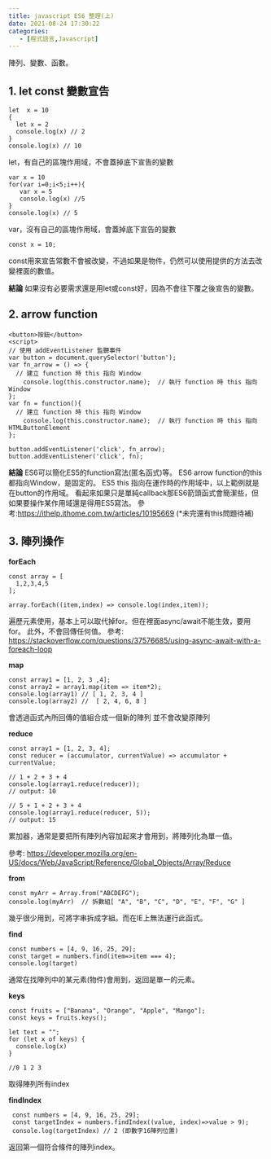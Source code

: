 ```yaml
---
title: javascript ES6 整理(上)
date: 2021-08-24 17:30:22
categories:
   - [程式語言,Javascript]
---
```



陣列、變數、函數。

## 1. let const 變數宣告

```
let  x = 10
{  
  let x = 2
  console.log(x) // 2 
}
console.log(x) // 10
```

let，有自己的區塊作用域，不會蓋掉底下宣告的變數

```
var x = 10
for(var i=0;i<5;i++){
   var x = 5
   console.log(x) //5
}
console.log(x) // 5
```
var，沒有自己的區塊作用域，會蓋掉底下宣告的變數


```
const x = 10; 
```
const用來宣告常數不會被改變，不過如果是物件，仍然可以使用提供的方法去改變裡面的數值。

**結論**
如果沒有必要需求還是用let或const好，因為不會往下覆之後宣告的變數。

## 2. arrow function
```
<button>按鈕</button>
<script>
// 使用 addEventListener 監聽事件
var button = document.querySelector('button');
var fn_arrow = () => {
  // 建立 function 時 this 指向 Window
    console.log(this.constructor.name);  // 執行 function 時 this 指向 Window
};
var fn = function(){
  // 建立 function 時 this 指向 Window
    console.log(this.constructor.name);  // 執行 function 時 this 指向 HTMLButtonElement
};

button.addEventListener('click', fn_arrow);
button.addEventListener('click', fn);
```
**結論**
ES6可以簡化ES5的function寫法(匿名函式)等。
ES6 arrow function的this都指向Window，是固定的。
ES5 this 指向在運作時的作用域中，以上範例就是在button的作用域。
看起來如果只是單純callback那ES6箭頭函式會簡潔些，但如果要操作某作用域還是得用ES5寫法。
參考:https://ithelp.ithome.com.tw/articles/10195669
(*未完還有this問題待補)

## 3. 陣列操作
**forEach**
```
const array = [
  1,2,3,4,5
];

array.forEach((item,index) => console.log(index,item));
```
遍歷元素使用，基本上可以取代掉for。但在裡面async/await不能生效，要用for。
此外，不會回傳任何值。
參考:
https://stackoverflow.com/questions/37576685/using-async-await-with-a-foreach-loop

**map**
```
const array1 = [1, 2, 3 ,4];
const array2 = array1.map(item => item*2);
console.log(array1) // [ 1, 2, 3, 4 ]
console.log(array2) //  [ 2, 4, 6, 8 ]
```
會透過函式內所回傳的值組合成一個新的陣列
並不會改變原陣列

**reduce**

```
const array1 = [1, 2, 3, 4];
const reducer = (accumulator, currentValue) => accumulator + currentValue;

// 1 + 2 + 3 + 4
console.log(array1.reduce(reducer));
// output: 10

// 5 + 1 + 2 + 3 + 4
console.log(array1.reduce(reducer, 5));
// output: 15
```
累加器，通常是要把所有陣列內容加起來才會用到，將陣列化為單一值。

參考:
https://developer.mozilla.org/en-US/docs/Web/JavaScript/Reference/Global_Objects/Array/Reduce

**from**
```
const myArr = Array.from("ABCDEFG");
console.log(myArr)  // 拆數組[ "A", "B", "C", "D", "E", "F", "G" ]
```
幾乎很少用到，可將字串拆成字組。而在IE上無法運行此函式。

**find**
```
const numbers = [4, 9, 16, 25, 29];
const target = numbers.find(item=>item === 4);
console.log(target)
```
通常在找陣列中的某元素(物件)會用到，返回是單一的元素。


**keys**
```
const fruits = ["Banana", "Orange", "Apple", "Mango"];
const keys = fruits.keys();

let text = "";
for (let x of keys) {
  console.log(x)
}

//0 1 2 3
```
取得陣列所有index

**findIndex**
```
 const numbers = [4, 9, 16, 25, 29];
 const targetIndex = numbers.findIndex((value, index)=>value > 9);
 console.log(targetIndex) // 2 (即數字16陣列位置)
```
返回第一個符合條件的陣列index。



